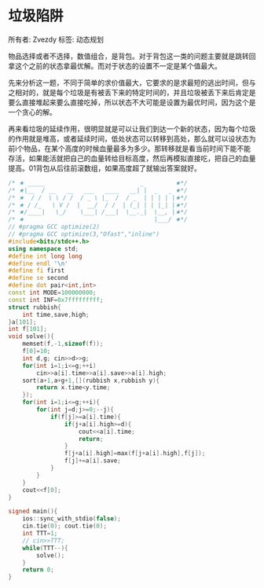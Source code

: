 # 垃圾陷阱

所有者: Zvezdy
标签: 动态规划

物品选择或者不选择，数值组合，是背包。对于背包这一类的问题主要就是跳转回拿这个之前的状态拿最优解。而对于状态的设置不一定是某个值最大。

先来分析这一题，不同于简单的求价值最大，它要求的是求最短的逃出时间，但与之相对的，就是每个垃圾是有被丢下来的特定时间的，并且垃圾被丢下来后肯定是要么直接堆起来要么直接吃掉，所以状态不大可能是设置为最优时间，因为这个是一个贪心的解。

再来看垃圾的延续作用，很明显就是可以让我们到达一个新的状态，因为每个垃圾的作用就是堆高，或者延续时间，低处状态可以转移到高处，那么就可以设状态为前i个物品，在某个高度的时候血量最多为多少。那转移就是看当前时间下能不能存活，如果能活就把自己的血量转给目标高度，然后再模拟直接吃，把自己的血量提高。01背包从后往前滚数组，如果高度超了就输出答案就好。

```cpp
/* ★ _____                           _         ★*/
/* ★|__  / __   __   ___   ____   __| |  _   _ ★*/
/* ★  / /  \ \ / /  / _ \ |_  /  / _  | | | | |★*/
/* ★ / /_   \ V /  |  __/  / /  | (_| | | |_| |★*/
/* ★/____|   \_/    \___| /___|  \__._|  \__, |★*/
/* ★                                     |___/ ★*/
// #pragma GCC optimize(2)
// #pragma GCC optimize(3,"Ofast","inline")
#include<bits/stdc++.h>
using namespace std;
#define int long long
#define endl '\n'
#define fi first
#define se second
#define dot pair<int,int>
const int MODE=100000000;
const int INF=0x7fffffffff;
struct rubbish{
    int time,save,high;
}a[101];
int f[101];
void solve(){
    memset(f,-1,sizeof(f));
    f[0]=10;
    int d,g; cin>>d>>g;
    for(int i=1;i<=g;++i)
        cin>>a[i].time>>a[i].save>>a[i].high;
    sort(a+1,a+g+1,[](rubbish x,rubbish y){
        return x.time<y.time;
    });
    for(int i=1;i<=g;++i){
        for(int j=d;j>=0;--j){
            if(f[j]>=a[i].time){
                if(j+a[i].high>=d){
                    cout<<a[i].time;
                    return;
                }
                f[j+a[i].high]=max(f[j+a[i].high],f[j]);
                f[j]+=a[i].save;
            }
        }
    }
    cout<<f[0];
}

signed main(){
    ios::sync_with_stdio(false);
    cin.tie(0); cout.tie(0);
    int TTT=1;
    // cin>>TTT;
    while(TTT--){
        solve();
    }
    return 0;
}

```
